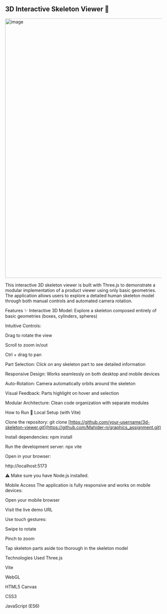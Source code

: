 ## 3D Interactive Skeleton Viewer 🦴


<img width="835" alt="image" src="https://github.com/user-attachments/assets/9f84e3ff-8306-4029-a38f-135a459ba619" />


This interactive 3D skeleton viewer is built with Three.js to demonstrate a modular implementation of a product viewer using only basic geometries. The application allows users to explore a detailed human skeleton model through both manual controls and automated camera rotation.

Features ✨
Interactive 3D Model: Explore a skeleton composed entirely of basic geometries (boxes, cylinders, spheres)

Intuitive Controls:

Drag to rotate the view

Scroll to zoom in/out

Ctrl + drag to pan

Part Selection: Click on any skeleton part to see detailed information

Responsive Design: Works seamlessly on both desktop and mobile devices

Auto-Rotation: Camera automatically orbits around the skeleton

Visual Feedback: Parts highlight on hover and selection

Modular Architecture: Clean code organization with separate modules

How to Run 🚀
Local Setup (with Vite)

Clone the repository:
git clone [https://github.com/your-username/3d-skeleton-viewer.git](https://github.com/Mahider-n/graphics_assignment.git)
 

Install dependencies:
npm install

Run the development server:
npx vite

Open in your browser:
 
http://localhost:5173


⚠️ Make sure you have Node.js installed.




Mobile Access
The application is fully responsive and works on mobile devices:

Open your mobile browser

Visit the live demo URL

Use touch gestures:

Swipe to rotate

Pinch to zoom

Tap skeleton parts aside  too thorough in the skeleton model

Technologies Used
Three.js 

Vite 

WebGL

HTML5 Canvas

CSS3

JavaScript (ES6)
